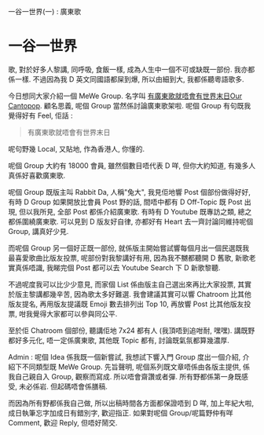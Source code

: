 一谷一世界(一) : 廣東歌

# 一谷一世界


歌, 對於好多人黎講, 同呼吸, 食飯一樣, 成為人生中一個不可或缺既一部份. 我亦都係一樣. 不過因為我 D 英文同國語都屎到爆, 所以由細到大, 我都係聽粵語歌多.

今日想同大家介紹一個 MeWe Group. 名字叫 [有廣東歌就唔會有世界末日Our Cantopop](https://mewe.com/group/5fb0ca3ee41a0353ac271fef]). 顧名思義, 呢個 Group 當然係討論廣東歌架啦. 呢個 Group 有句既我覺得好有 Feel, 佢話 : 

> 有廣東歌就唔會有世界末日

呢句野幾 Local, 又貼地, 作為香港人, 你懂的.

呢個 Group 大約有 18000 會員, 雖然個數目唔代表 D 咩, 但你大約知道, 有幾多人真係好喜歡廣東歌. 

呢個 Group 既版主叫 Rabbit Da, 人稱"兔大", 我見佢地響 Post 個部份做得好好, 有時 D Group 如果開放比會員 Post 野的話, 間唔中都有 D Off-Topic 既 Post 出現, 但以我所見, 全部 Post 都係介紹廣東歌. 有時有 D Youtube 既專訪之類, 總之都係圍繞廣東歌. 可以見到 D 版友好自律, 亦都好有 Heart 去一齊討論同維持呢個 Group, 講真好少見. 

而呢個 Group 另一個好正既一部份, 就係版主開始嘗試響每個月出一個民選既我最喜愛歌曲比版友投票, 呢部份對我黎講好有用, 因為我不嬲都聽開 D 舊歌, 新歌老實真係唔識, 我睇完個 Post 都可以去 Youtube Search 下 D 新歌黎聽.

不過呢度我可以比少少意見, 而家個 List 係由版主自己選出來再比大家投票, 其實於版主黎講都幾辛苦, 因為歌太多好難選. 我會建議其實可以響 Chatroom 比其他版友提名, 再用版友提議既 Emoji 數去排列出 Top 10, 再放響 Post 比其他版友投票, 咁我覺得大家都可以參與同公平.

至於佢 Chatroom 個部份, 聽講佢地 7x24 都有人 (我頂唔到追咁耐, 嘿嘿). 講既野都好多元化, 唔一定係廣東歌, 其他既 Topic 都有, 討論既氣氛都算幾濃厚.



Admin : 呢個 Idea 係我既一個新嘗試, 我想試下響入門 Group 度出一個介紹, 介紹下不同類型既 MeWe Group. 先旨聲明, 呢個系列既文章唔係由各版主提供, 係我自己親自入 Group, 觀察而寫成. 所以唔會齋讚或者彈. 所有野都係第一身既感受, 未必係岩. 但起碼唔會係膳稿.

而因為所有野都係我自己做, 所以出稿時間各方面都保證唔到 D 咩, 加上年紀大啦, 成日執筆忘字加成日有錯別字, 歡迎指正. 如果對呢個 Group/呢篇野仲有咩 Comment, 歡迎 Reply, 但唔好鬧交.

